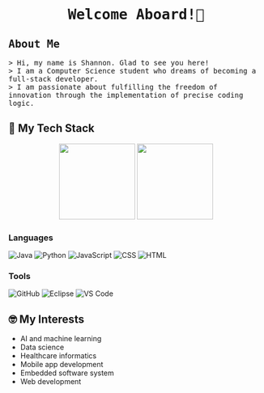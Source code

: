 <h1 align="center"><samp> Welcome Aboard!👋 </samp></h1>

<!-- Introduction --->

## <samp>About Me</samp>
<p align="left">
  <samp>&gt; Hi, my name is Shannon. Glad to see you here! <br/>&gt; I am a Computer Science student who dreams of becoming a full-stack developer. <br/>&gt; I am passionate about fulfilling the freedom of innovation through the implementation of precise coding logic.</samp>
</p>

## 🌱 My Tech Stack

<p align="center">
  <img height="150" src="https://github-readme-stats.vercel.app/api/top-langs/?username=li-shannon&show_icons=true&layout=compact&theme=radical"/>
  <img height="150" src="https://streak-stats.demolab.com/?user=li-shannon&border_radius=6&theme=radical"/>
</p>

<!-- Skill List --->
### Languages
<p>
  <img alt="Java" src="https://img.shields.io/badge/Java-black?"/>
  <img alt="Python" src="https://img.shields.io/badge/Python-black?logo=python&logoColor=white"/>
  <img alt="JavaScript" src="https://img.shields.io/badge/JavaScript-black?logo=javascript&logoColor=white"/>
  <img alt="CSS" src="https://img.shields.io/badge/CSS-black?logo=css3&logoColor=white"/>
  <img alt="HTML" src="https://img.shields.io/badge/HTML-black?logo=html5&logoColor=white"/>
</p>

### Tools 
<p>
  <img alt="GitHub" src="https://img.shields.io/badge/GitHub-black?logo=github&logoColor=white"/>
  <img alt="Eclipse" src="https://img.shields.io/badge/Eclipse-black?logo=eclipseide&logoColor=white"/>
  <img alt="VS Code" src="https://img.shields.io/badge/VS_Code-black?logo=visualstudiocode&logoColor=white"/>
</p>

<!-- <a href=https://skillicons.dev"> <img src="https://skillicons.dev/icons?i=java,python,js,html,css&theme=light"/> </a> -->

## 🤓 My Interests

- AI and machine learning
- Data science
- Healthcare informatics
- Mobile app development
- Embedded software system
- Web development




